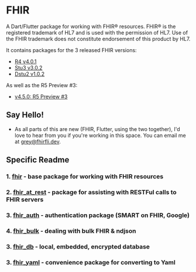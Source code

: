 # FHIR

A Dart/Flutter package for working with FHIR® resources. FHIR® is the registered trademark of HL7 and is used with the permission of HL7. Use of the FHIR trademark does not constitute endorsement of this product by HL7. 

It contains packages for the 3 released FHIR versions:

- [R4 v4.0.1](https://hl7.org/fhir/R4/)
- [Stu3 v3.0.2](https://www.hl7.org/fhir/stu3/)
- [Dstu2 v1.0.2](https://www.hl7.org/fhir/DSTU2/)

As well as the R5 Preview #3:

- [v4.5.0: R5 Preview #3](https://hl7.org/fhir/2020Feb/)

## Say Hello!

- As all parts of this are new (FHIR, Flutter, using the two together), I'd love to hear from you if you're working in this space.
You can email me at <grey@fhirfli.dev>.

## Specific Readme

### 1. [fhir](fhir/README.md) - base package for working with FHIR resources
### 2. [fhir_at_rest](fhir_at_rest/README.md) - package for assisting with RESTFul calls to FHIR servers
### 3. [fhir_auth](fhir_auth/README.md) - authentication package (SMART on FHIR, Google)
### 4. [fhir_bulk](fhir_bulk/README.md) - dealing with bulk FHIR & ndjson
### 3. [fhir_db](fhir_db/README.md) - local, embedded, encrypted database
### 3. [fhir_yaml](fhir_yaml/README.md) - convenience package for converting to Yaml
